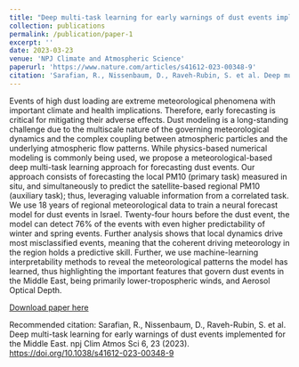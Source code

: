 ```yaml
---
title: "Deep multi-task learning for early warnings of dust events implemented for the Middle East"
collection: publications
permalink: /publication/paper-1
excerpt: ''
date: 2023-03-23
venue: 'NPJ Climate and Atmospheric Science'
paperurl: 'https://www.nature.com/articles/s41612-023-00348-9'
citation: 'Sarafian, R., Nissenbaum, D., Raveh-Rubin, S. et al. Deep multi-task learning for early warnings of dust events implemented for the Middle East. npj Clim Atmos Sci 6, 23 (2023). https://doi.org/10.1038/s41612-023-00348-9'
---
```

Events of high dust loading are extreme meteorological phenomena with important climate and health implications. Therefore, early forecasting is critical for mitigating their adverse effects. Dust modeling is a long-standing challenge due to the multiscale nature of the governing meteorological dynamics and the complex coupling between atmospheric particles and the underlying atmospheric flow patterns. While physics-based numerical modeling is commonly being used, we propose a meteorological-based deep multi-task learning approach for forecasting dust events. Our approach consists of forecasting the local PM10 (primary task) measured in situ, and simultaneously to predict the satellite-based regional PM10 (auxiliary task); thus, leveraging valuable information from a correlated task. We use 18 years of regional meteorological data to train a neural forecast model for dust events in Israel. Twenty-four hours before the dust event, the model can detect 76% of the events with even higher predictability of winter and spring events. Further analysis shows that local dynamics drive most misclassified events, meaning that the coherent driving meteorology in the region holds a predictive skill. Further, we use machine-learning interpretability methods to reveal the meteorological patterns the model has learned, thus highlighting the important features that govern dust events in the Middle East, being primarily lower-tropospheric winds, and Aerosol Optical Depth.

[Download paper here](https://www.nature.com/articles/s41612-023-00348-9.pdf)

Recommended citation: Sarafian, R., Nissenbaum, D., Raveh-Rubin, S. et al. Deep multi-task learning for early warnings of dust events implemented for the Middle East. npj Clim Atmos Sci 6, 23 (2023). https://doi.org/10.1038/s41612-023-00348-9
